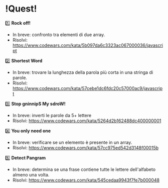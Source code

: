 # !Quest! #

1️⃣ **Rock off!**
- In breve: confronto tra elementi di due array.
- Risolvi: https://www.codewars.com/kata/5b097da6c3323ac067000036/javascript

2️⃣ **Shortest Word**
- In breve: trovare la lunghezza della parola più corta in una stringa di parole.
- Risolvi: https://www.codewars.com/kata/57cebe1dc6fdc20c57000ac9/javascript

3️⃣ **Stop gninnipS My sdroW!**
- In breve: inverti le parole da 5+ lettere
- Risolvi: https://www.codewars.com/kata/5264d2b162488dc400000001

4️⃣ **You only need one**
- In breve: verificare se un elemento è presente in un array.
- Risolvi: https://www.codewars.com/kata/57cc975ed542d3148f00015b

5️⃣ **Detect Pangram**
- In breve: determina se una frase contiene tutte le lettere dell'alfabeto almeno una volta.
- Risolvi: https://www.codewars.com/kata/545cedaa9943f7fe7b000048